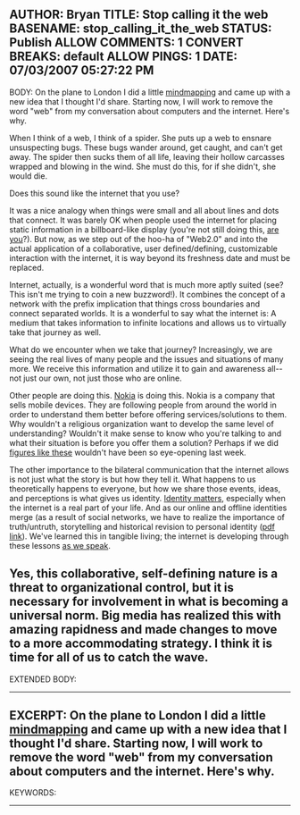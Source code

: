 AUTHOR: Bryan
TITLE: Stop calling it the web
BASENAME: stop_calling_it_the_web
STATUS: Publish
ALLOW COMMENTS: 1
CONVERT BREAKS: __default__
ALLOW PINGS: 1
DATE: 07/03/2007 05:27:22 PM
-----
BODY:
On the plane to London I did a little <a href="http://en.wikipedia.org/wiki/Mind_Mapping">mindmapping</a> and came up with a new idea that I thought I'd share. Starting now, I will work to remove the word "web" from my conversation about computers and the internet. Here's why.

When I think of a web, I think of a spider. She puts up a web to ensnare unsuspecting bugs. These bugs wander around, get caught, and can't get away. The spider then sucks them of all life, leaving their hollow carcasses wrapped and blowing in the wind. She must do this, for if she didn't, she would die.

Does this sound like the internet that you use?

It was a nice analogy when things were small and all about lines and dots that connect. It was barely OK when people used the internet for placing static information in a billboard-like display (you're not still doing this, <a href="http://alistapart.com/articles/homepagegoals">are you</a>?). But now, as we step out of the hoo-ha of "Web2.0" and into the actual application of a collaborative, user defined/defining, customizable interaction with the internet, it is way beyond its freshness date and must be replaced.

Internet, actually, is a wonderful word that is much more aptly suited (see? This isn't me trying to coin a new buzzword!). It combines the concept of a network with the prefix implication that things cross boundaries and connect separated worlds. It is a wonderful to say what the internet is: A medium that takes information to infinite locations and allows us to virtually take that journey as well.

What do we encounter when we take that journey? Increasingly, we are seeing the real lives of many people and the issues and situations of many more. We receive this information and utilize it to gain and awareness all--not just our own, not just those who are online. 

Other people are doing this. <a href="http://www.janchipchase.com/blog/archives/2007/07/todays_office_2.html">Nokia</a> is doing this. Nokia is a company that sells mobile devices. They are following people from around the world in order to understand them better before offering services/solutions to them. Why wouldn't a religious organization want to develop the same level of understanding? Wouldn't it make sense to know who you're talking to and what their situation is before you offer them a solution? Perhaps if we did <a href="http://www.zengestrom.com/blog/2006/11/nokia_world_opk.html">figures like these</a> wouldn't have been so eye-opening last week. 

The other importance to the bilateral communication that the internet allows is not just what the story is but how they tell it. What happens to us theoretically happens to everyone, but how we share those events, ideas, and perceptions is what gives us identity. <a href="http://www.alistapart.com/articles/identitymatters/">Identity matters</a>, especially when the internet is a real part of your life. And as our online and offline identities merge (as a result of social networks, we have to realize the importance of truth/untruth, storytelling and historical revision to personal identity (<a href="http://infovore.org/talks-pdf/telling-stories-print.pdf">pdf link</a>). We've learned this in tangible living; the internet is developing through these lessons <a href="http://sarahcpr.com/?p=45">as we speak</a>.

Yes, this collaborative, self-defining nature is a threat to organizational control, but it is necessary for involvement in what is becoming a universal norm. Big media has realized this with amazing rapidness and made changes to move to a more accommodating strategy. I think it is time for all of us to catch the wave.
-----
EXTENDED BODY:

-----
EXCERPT:
On the plane to London I did a little <a href="http://en.wikipedia.org/wiki/Mind_Mapping">mindmapping</a> and came up with a new idea that I thought I'd share. Starting now, I will work to remove the word "web" from my conversation about computers and the internet. Here's why.
-----
KEYWORDS:

-----


